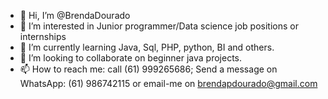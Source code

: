 - 👋 Hi, I’m @BrendaDourado
- 👀 I’m interested in Junior programmer/Data science job positions or internships
- 🌱 I’m currently learning Java, Sql, PHP, python, BI and others.
- 💞 I’m looking to collaborate on beginner java projects.
- 📫 How to reach me: call (61) 999265686; Send a message on WhatsApp: (61) 986742115 or email-me on brendapdourado@gmail.com

<!---
BrendaDourado/BrendaDourado is a ✨ special ✨ repository because its `README.md` (this file) appears on your GitHub profile.
You can click the Preview link to take a look at your changes.
--->
